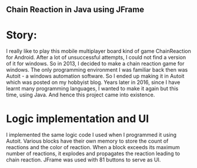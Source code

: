 ## Chain Reaction in Java using JFrame

# Story:

I really like to play this mobile multiplayer board kind of game ChainReaction for Android. After a lot of unsuccessful attempts, I could not find a version of it for windows. So in 2013, I decided to make a chain reaction game for windows. The only programming environment I was familiar back then was Autoit - a windows automation software. So I ended up making it in Autoit which was posted on my hobbyist blog. Years later in 2016, since I have learnt many programming languages, I wanted to make it again but this time, using Java. And hence this project came into existence.

# Logic implementation and UI
I implemented the same logic code I used when I programmed it using Autoit. Various blocks have their own memory to store the count of reactions and the color of reaction. When a block exceeds its maximum number of reactions, it explodes and propagates the reaction leading to chain reaction. JFrame was used with 81 buttons to serve as UI.
